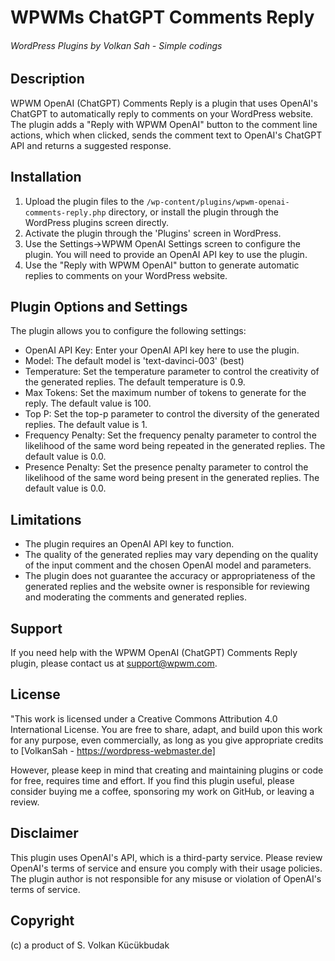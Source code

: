 # WPWMs ChatGPT Comments Reply 
###### WordPress Plugins by Volkan Sah - Simple codings
## Description

WPWM OpenAI (ChatGPT) Comments Reply is a plugin that uses OpenAI's ChatGPT to automatically reply to comments on your WordPress website. The plugin adds a "Reply with WPWM OpenAI" button to the comment line actions, which when clicked, sends the comment text to OpenAI's ChatGPT API and returns a suggested response.

## Installation

1. Upload the plugin files to the `/wp-content/plugins/wpwm-openai-comments-reply.php` directory, or install the plugin through the WordPress plugins screen directly.
2. Activate the plugin through the 'Plugins' screen in WordPress.
3. Use the Settings->WPWM OpenAI Settings screen to configure the plugin. You will need to provide an OpenAI API key to use the plugin.
4. Use the "Reply with WPWM OpenAI" button to generate automatic replies to comments on your WordPress website.

## Plugin Options and Settings

The plugin allows you to configure the following settings:

- OpenAI API Key: Enter your OpenAI API key here to use the plugin.
- Model: The default model is 'text-davinci-003' (best)
- Temperature: Set the temperature parameter to control the creativity of the generated replies. The default temperature is 0.9.
- Max Tokens: Set the maximum number of tokens to generate for the reply. The default value is 100.
- Top P: Set the top-p parameter to control the diversity of the generated replies. The default value is 1.
- Frequency Penalty: Set the frequency penalty parameter to control the likelihood of the same word being repeated in the generated replies. The default value is 0.0.
- Presence Penalty: Set the presence penalty parameter to control the likelihood of the same word being present in the generated replies. The default value is 0.0.

## Limitations

- The plugin requires an OpenAI API key to function.
- The quality of the generated replies may vary depending on the quality of the input comment and the chosen OpenAI model and parameters.
- The plugin does not guarantee the accuracy or appropriateness of the generated replies and the website owner is responsible for reviewing and moderating the comments and generated replies.

## Support

If you need help with the WPWM OpenAI (ChatGPT) Comments Reply plugin, please contact us at [support@wpwm.com](mailto:support@wpwm.com).

## License

"This work is licensed under a Creative Commons Attribution 4.0 International License. You are free to share, adapt, and build upon this work for any purpose, even commercially, as long as you give appropriate credits to [VolkanSah - https://wordpress-webmaster.de] 

However, please keep in mind that creating and maintaining plugins or code for free, requires time and effort. If you find this plugin useful, please consider buying me a coffee, sponsoring my work on GitHub, or leaving a review.


## Disclaimer

This plugin uses OpenAI's API, which is a third-party service. Please review OpenAI's terms of service and ensure you comply with their usage policies. The plugin author is not responsible for any misuse or violation of OpenAI's terms of service.

## Copyright
(c) a product of S. Volkan Kücükbudak
